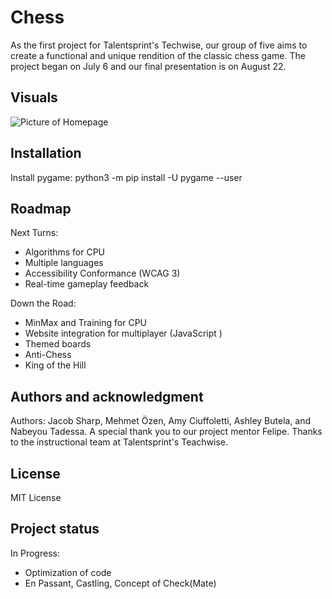 # Chess
As the first project for Talentsprint's Techwise, our group of five aims to create a functional and unique rendition of the classic chess game. The project began on July 6 and our final presentation is on August 22.

## Visuals
![Picture of Homepage](img/HomeScreen.png)

## Installation
Install pygame:
    python3 -m pip install -U pygame --user

## Roadmap
Next Turns:
- Algorithms for CPU
- Multiple languages
- Accessibility Conformance (WCAG 3)
- Real-time gameplay feedback

Down the Road:
- MinMax and Training for CPU
- Website integration for multiplayer (JavaScript )
- Themed boards
- Anti-Chess
- King of the Hill

## Authors and acknowledgment
Authors: Jacob Sharp, Mehmet Özen, Amy Ciuffoletti, Ashley Butela, and Nabeyou Tadessa.
A special thank you to our project mentor Felipe. Thanks to the instructional team at Talentsprint's Teachwise. 

## License
MIT License

## Project status
In Progress:
- Optimization of code
- En Passant, Castling, Concept of Check(Mate)

